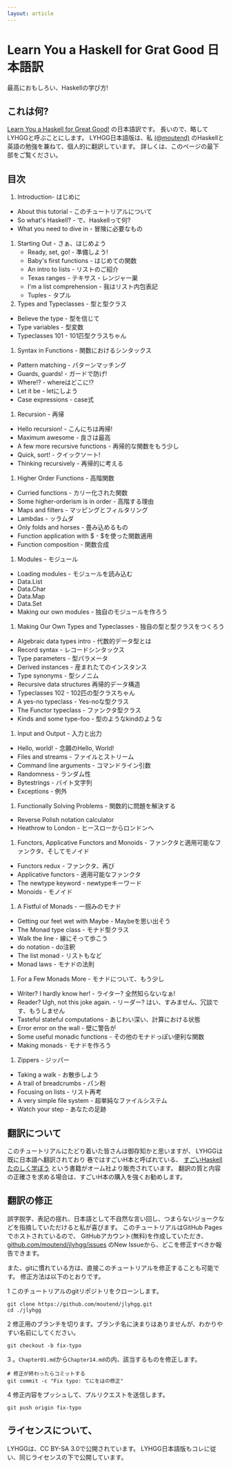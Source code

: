 ```yaml
---
layout: article
---
```


# Learn You a Haskell for Grat Good 日本語訳

最高におもしろい、Haskellの学び方!




## これは何?

[Learn You a Haskell for Great Good!](http://learnyouahaskell.com/chapters)
の日本語訳です。
長いので、略してLYHGGと呼ぶことにします。
LYHGG日本語版は、私
[(@moutend)](https://github.com/moutend/)
のHaskellと英語の勉強を兼ねて、個人的に翻訳しています。
詳しくは、このページの最下部をご覧ください。



## 目次

1. Introduction- はじめに
  * About this tutorial - このチュートリアルについて
  * So what's Haskell? - で、Haskellって何?
  * What you need to dive in - 冒険に必要なもの
1. Starting Out - さぁ、はじめよう
    * Ready, set, go! - 準備しよう!
    * Baby's first functions - はじめての関数
    * An intro to lists - リストのご紹介
    * Texas ranges - テキサス・レンジャー巣
    * I'm a list comprehension - 我はリスト内包表記
    * Tuples - タプル
1. Types and Typeclasses - 型と型クラス
  * Believe the type - 型を信じて
  * Type variables - 型変数
  * Typeclasses 101 - 101匹型クラスちゃん
1. Syntax in Functions - 関数におけるシンタックス
  * Pattern matching - パターンマッチング
  * Guards, guards! - ガードで防げ!
  * Where!? - whereはどこに!?
  * Let it be - letにしよう
  * Case expressions - case式
1. Recursion - 再帰
  * Hello recursion! - こんにちは再帰!
  * Maximum awesome - 良さは最高
  * A few more recursive functions - 再帰的な関数をもう少し
  * Quick, sort! - クイックソート!
  * Thinking recursively - 再帰的に考える
1. Higher Order Functions - 高階関数
  * Curried functions - カリー化された関数
  * Some higher-orderism is in order - 高階する理由
  * Maps and filters - マッピングとフィルタリング
  * Lambdas - ッラムダ
  * Only folds and horses - 畳み込めるもの
  * Function application with $ - $を使った関数適用
  * Function composition - 関数合成
1. Modules - モジュール
  * Loading modules - モジュールを読み込む
  * Data.List
  * Data.Char
  * Data.Map
  * Data.Set
  * Making our own modules - 独自のモジュールを作ろう
1. Making Our Own Types and Typeclasses - 独自の型と型クラスをつくろう
  * Algebraic data types intro - 代数的データ型とは
  * Record syntax - レコードシンタックス
  * Type parameters - 型パラメータ
  * Derived instances - 産まれたてのインスタンス
  * Type synonyms - 型シノニム
  * Recursive data structures 再帰的データ構造
  * Typeclasses 102 - 102匹の型クラスちゃん
  * A yes-no typeclass - Yes-noな型クラス
  * The Functor typeclass - ファンクタ型クラス
  * Kinds and some type-foo - 型のようなkindのような
1. Input and Output - 入力と出力
  * Hello, world! - 念願のHello, World!
  * Files and streams - ファイルとストリーム
  * Command line arguments - コマンドライン引数
  * Randomness - ランダム性
  * Bytestrings - バイト文字列
  * Exceptions - 例外
1. Functionally Solving Problems - 関数的に問題を解決する
  * Reverse Polish notation calculator
  * Heathrow to London - ヒースローからロンドンへ　
1. Functors, Applicative Functors and Monoids - ファンクタと適用可能なファンクタ、そしてモノイド
  * Functors redux - ファンクタ、再び
  * Applicative functors - 適用可能なファンクタ
  * The newtype keyword - newtypeキーワード
  * Monoids - モノイド
1. A Fistful of Monads - 一掴みのモナド
  * Getting our feet wet with Maybe - Maybeを思い出そう
  * The Monad type class - モナド型クラス
  * Walk the line - 線にそって歩こう
  * do notation - do注釈
  * The list monad - リストもなど
  * Monad laws - モナドの法則
1. For a Few Monads More - モナドについて、もう少し
  * Writer? I hardly know her! - ライター? 全然知らないなぁ!
  * Reader? Ugh, not this joke again. - リーダー? はい、すみません、冗談です、もうしません
  * Tasteful stateful computations - あじわい深い、計算における状態
  * Error error on the wall - 壁に警告が
  * Some useful monadic functions - その他のモナドっぽい便利な関数
  * Making monads - モナドを作ろう
1. Zippers - ジッパー
  * Taking a walk - お散歩しよう
  * A trail of breadcrumbs - パン粉
  * Focusing on lists - リスト再考
  * A very simple file system - 超単純なファイルシステム
  * Watch your step - あなたの足跡



## 翻訳について

このチュートリアルにたどり着いた皆さんは御存知かと思いますが、
LYHGGは既に日本語へ翻訳されており
巷ではすごいH本と呼ばれている、
[すごいHaskellたのしく学ぼう](https://estore.ohmsha.co.jp/titles/978427406885P)
という書籍がオーム社より販売されています。
翻訳の質と内容の正確さを求める場合は、すごいH本の購入を強くお勧めします。



## 翻訳の修正

誤字脱字、表記の揺れ、日本語として不自然な言い回し、つまらないジョークなどを指摘していただけると私が喜びます。
このチュートリアルはGitHub Pagesでホストされているので、
GitHubアカウント(無料)を作成していただき、
[github.com/moutend/jlyhgg/issues](https://github.com/moutend/jlyhgg/issues/)
のNew Issueから、どこを修正すべきか報告できます。

また、gitに慣れている方は、直接このチュートリアルを修正することも可能です。
修正方法は以下のとおりです。

1 このチュートリアルのgitリポジトリをクローンします。

    git clone https://github.com/moutend/jlyhgg.git
    cd ./jlyhgg

2 修正用のブランチを切ります。ブランチ名に決まりはありませんが、わかりやすい名前にしてください。

    git checkout -b fix-typo

3 。`Chapter01.md`から`Chapter14.md`の内、該当するものを修正します。

    # 修正が終わったらコミットする
    git commit -c "Fix typo: てにをはの修正"


4 修正内容をプッシュして、プルリクエストを送信します。

    git push origin fix-typo

## ライセンスについて、

LYHGGは、CC BY-SA 3.0で公開されています。
LYHGG日本語版もコレに従い、同じライセンスの下で公開しています。

